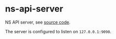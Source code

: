# ns-api-server

NS API server, see [source code](https://github.com/NethServer/nextsecurity-controller/tree/main/ns-api-server).

The server is configured to listen on `127.0.0.1:9090`.

